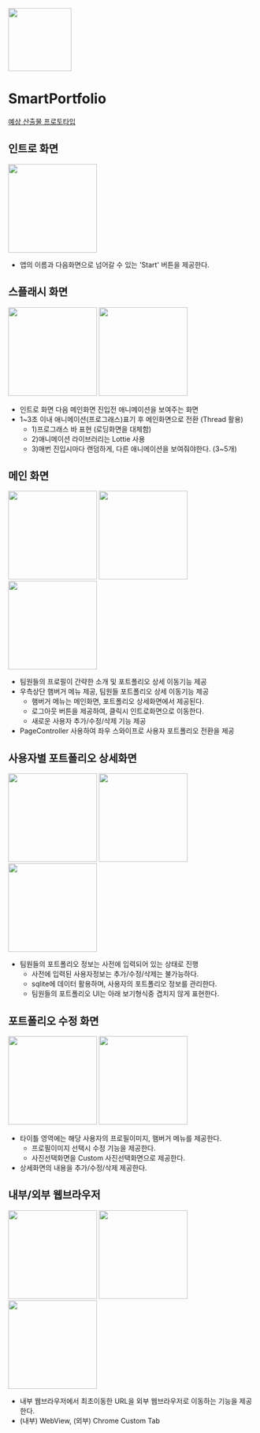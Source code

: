 <img src="/screenshots/00.png" width="128px"/>

# SmartPortfolio

[예상 산출물 프로토타입](https://ovenapp.io/view/llTtDQBich8oWVQasgAksGQNBdnbzqJk/)

## 인트로 화면

<img src="/screenshots/01.png" width="180px"/>

- 앱의 이름과 다음화면으로 넘어갈 수 있는 'Start' 버튼을 제공한다.

## 스플래시 화면

<div>
<img src="/screenshots/02.png" width="180px"/>
<img src="/screenshots/03.gif" width="180px"/>
<div>

- 인트로 화면 다음 메인화면 진입전 애니메이션을 보여주는 화면
- 1\~3초 이내 애니메이션(프로그래스)표기 후 메인화면으로 전환 (Thread 활용)
  - 1)프로그래스 바 표현 (로딩화면을 대체함)
  - 2)애니메이션 라이브러리는 Lottie 사용
  - 3)매번 진입시마다 랜덤하게, 다른 애니메이션을 보여줘야한다. (3~5개)
  
## 메인 화면

<div>
<img src="/screenshots/04.png" width="180px"/>
<img src="/screenshots/05.png" width="180px"/>
<img src="/screenshots/06.png" width="180px"/>
<div>

- 팀원들의 프로필이 간략한 소개 및 포트폴리오 상세 이동기능 제공 
- 우측상단 햄버거 메뉴 제공, 팀원들 포트폴리오 상세 이동기능 제공
  - 햄버거 메뉴는 메인화면, 포트폴리오 상세화면에서 제공된다. 
  - 로그아웃 버튼을 제공하여, 클릭시 인트로화면으로 이동한다. 
  - 새로운 사용자 추가/수정/삭제 기능 제공
- PageController 사용하여 좌우 스와이프로 사용자 포트폴리오 전환을 제공

## 사용자별 포트폴리오 상세화면

<div>
<img src="/screenshots/07.png" width="180px"/>
<img src="/screenshots/08.png" width="180px"/>
<img src="/screenshots/09.png" width="180px"/>
<div>

- 팀원들의 포트폴리오 정보는 사전에 입력되어 있는 상태로 진행
  - 사전에 입력된 사용자정보는 추가/수정/삭제는 불가능하다.
  - sqlite에 데이터 활용하며, 사용자의 포트폴리오 정보를 관리한다.
  - 팀원들의 포트폴리오 UI는 아래 보기형식중 겹치지 않게 표현한다.
  
## 포트폴리오 수정 화면

<div>
<img src="/screenshots/10.png" width="180px"/>
<img src="/screenshots/11.png" width="180px"/>
<div>

- 타이틀 영역에는 해당 사용자의 프로필이미지, 햄버거 메뉴를 제공한다. 
  * 프로필이미지 선택시 수정 기능을 제공한다.
  * 사진선택화면을 Custom 사진선택화면으로 제공한다.
- 상세화면의 내용을 추가/수정/삭제 제공한다.

  
## 내부/외부 웹브라우저
  
<div>
<img src="/screenshots/12.png" width="180px"/>
<img src="/screenshots/13.png" width="180px"/>
<img src="/screenshots/14.png" width="180px"/>
<div>

- 내부 웹브라우저에서 최초이동한 URL을 외부 웹브라우저로 이동하는 기능을 제공한다.
- (내부) WebView, (외부) Chrome Custom Tab
  
